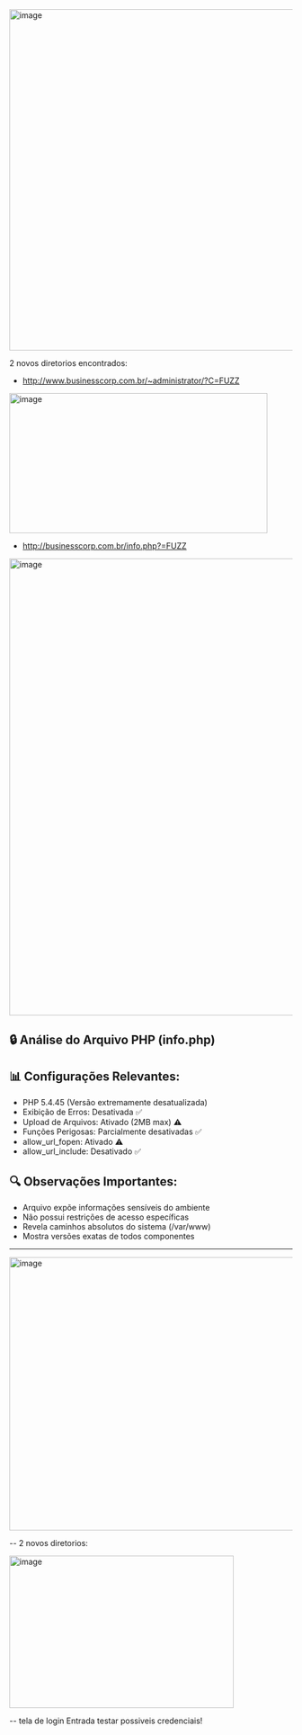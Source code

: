 

<img width="625" height="607" alt="image" src="https://github.com/user-attachments/assets/aa82316a-be84-4c1d-9b43-1603a418197c" />

2 novos diretorios encontrados:

- http://www.businesscorp.com.br/~administrator/?C=FUZZ
<img width="459" height="249" alt="image" src="https://github.com/user-attachments/assets/4b3d6f37-86f6-4f1e-a7dc-91dda80643cc" />

- http://businesscorp.com.br/info.php?=FUZZ
<img width="622" height="813" alt="image" src="https://github.com/user-attachments/assets/17fc035f-4b25-47be-9353-b348abc59cae" />

## 🔒 Análise do Arquivo PHP (info.php)

## 📊 Configurações Relevantes:

- PHP 5.4.45 (Versão extremamente desatualizada)
- Exibição de Erros: Desativada ✅
- Upload de Arquivos: Ativado (2MB max) ⚠️
- Funções Perigosas: Parcialmente desativadas ✅
- allow_url_fopen: Ativado ⚠️
- allow_url_include: Desativado ✅

## 🔍 Observações Importantes:

- Arquivo expõe informações sensíveis do ambiente
- Não possui restrições de acesso específicas
- Revela caminhos absolutos do sistema (/var/www)
- Mostra versões exatas de todos componentes

---

<img width="1004" height="486" alt="image" src="https://github.com/user-attachments/assets/61e78faf-fe33-4644-a8fb-1e0af8220c7e" />

-- 2 novos diretorios:

<img width="399" height="271" alt="image" src="https://github.com/user-attachments/assets/d38f5f24-c97f-4c9b-8e92-ae6bea24f3fd" />

-- tela de login Entrada testar possiveis credenciais!




